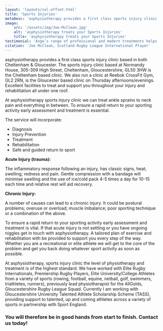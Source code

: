```yaml
---
layout: 'layouts/col-offset.html'
title: 'Sports Injuries'
metaDesc: 'asphysiotherapy provides a first class sports injury clinic based in both Cheltenham & Gloucester'
image:
    src: '/assets/img/Joe-McClean.jpg'
    alt: 'asphysiotherapy treats your Sports Injuries'
    title: 'asphysiotherapy treats your Sports Injuries'
testimonial: 'Ange’s range of professional and modern treatments helps to keep my body in the best condition ready to compete week on week.'
citation: 'Joe McClean, Scotland Rugby League International Player'
---
```

asphysiotherapy provides a first class sports injury clinic based in both Cheltenham & Gloucester. The sports injury clinic based at Normandy House, 305-309 High Street, Cheltenham, Gloucestershire, GL50 3HW is the Cheltenham based clinic. We also run a clinic at Reebok CrossFit Gym, GL2 2RN, is the Gloucester based clinic on Thursday afternoons/evenings. Excellent facilities to treat and support you throughout your injury and rehabilitation all under one roof.

At asphysiotherapy sports injury clinic we can treat ankle sprains to neck pain and everything in between.  To ensure a rapid return to your sporting activity early assessment and treatment is essential.

The service will incorporate:

- Diagnosis
- Injury Prevention
- Treatment
- Rehabilitation
- Safe and guided return to sport

**Acute Injury (trauma):**

The inflammatory response following an injury, has classic signs, heat; swelling; redness and pain.  Gentle compression with a bandage will minimise swelling and the use of ice/cold pack 4-5 times a day for 10-15 each time and relative rest will aid recovery.

**Chronic Injury:**

A number of causes can lead to a chronic injury.  It could be postural problems; overuse or overload; muscle imbalance; poor sporting technique or a combination of the above.

To ensure a rapid return to your sporting activity early assessment and treatment is vital.  If that acute injury is not settling or you have ongoing niggles get in touch with asphysiotherapy. A tailored plan of exercise and rehabilitation with be provided to support you every step of the way.  Whether you are a recreational or elite athlete we will get to the core of the problem and get you back doing whatever sport activity as soon as possible.

At asphysiotherapy, sports injury clinic the level of physiotherapy and treatment is of the highest standard.  We have worked with Elite Rugby Internationals, Premiership Rugby Players, Elite University/College Athletes from a variety of sports (rowing, football, equine, netball, golf, swimmers, triathletes, runners), previously lead physiotherapist for the AllGolds, Gloucestershire Rugby League Squad. Currently I am working with Gloucestershire University Talented Athlete Scholarship Scheme (TASS), providing support to talented, up and coming athletes across a variety of sports in partnership with Sport England.

### You will therefore be in good hands from start to finish. Contact us today!

